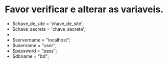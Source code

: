 # Favor verificar e alterar as variaveis.

* $chave_de_site = 'chave_de_site';
* $chave_secreta = 'chave_secreta';
* 
* $servername = "localhost";
* $username = "user";
* $password = "pass";
* $dbname = "bd";
